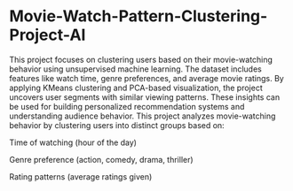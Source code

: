 # Movie-Watch-Pattern-Clustering-Project-AI
This project focuses on clustering users based on their movie-watching behavior using unsupervised machine learning. The dataset includes features like watch time, genre preferences, and average movie ratings. By applying KMeans clustering and PCA-based visualization, the project uncovers user segments with similar viewing patterns. These insights can be used for building personalized recommendation systems and understanding audience behavior. This project analyzes movie-watching behavior by clustering users into distinct groups based on:

Time of watching (hour of the day)

Genre preference (action, comedy, drama, thriller)

Rating patterns (average ratings given)
